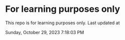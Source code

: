 # For learning purposes only
This repo is for learning purposes only.
Last updated at

Sunday, October 29, 2023 7:18:03 PM

